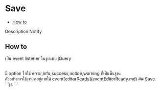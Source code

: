# Save
  - [How to](#how-to) 


Description Notify

<a name="how-to"></a>
## How to
เป็น event listener ในรูปแบบ jQuery 


<br>
มี option ให้ใช้ error,info,success,notice,warning ที่เป็นพื้นฐาน
<br>
ตัวอย่างการใช้งานจะอยู่ภายใต้ event[editorReady](eventEditorReady.md)
## Save 
```js
<script>
$(function() {
    $(document).bind('editorReady',function(){
        $('#saveall').click(function(){
            alert('social ')
        })
    })
})
</script>
```





